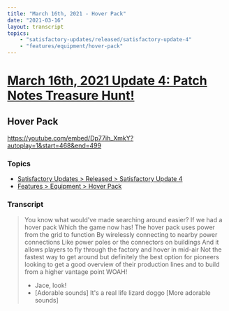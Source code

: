 ```yaml
---
title: "March 16th, 2021 - Hover Pack"
date: "2021-03-16"
layout: transcript
topics: 
    - "satisfactory-updates/released/satisfactory-update-4"
    - "features/equipment/hover-pack"
---
```

# [March 16th, 2021 Update 4: Patch Notes Treasure Hunt!](../2021-03-16.md)
## Hover Pack
https://youtube.com/embed/Dp77ih_XmkY?autoplay=1&start=468&end=499
### Topics
* [Satisfactory Updates > Released > Satisfactory Update 4](../topics/satisfactory-updates/released/satisfactory-update-4.md)
* [Features > Equipment > Hover Pack](../topics/features/equipment/hover-pack.md)

### Transcript

> You know what would've made searching around easier?
> If we had a hover pack
> Which the game now has!
> The hover pack uses power from the grid to function
> By wirelessly connecting to nearby power connections
> Like power poles or the connectors on buildings
> And it allows players to fly through the factory
> and hover in mid-air
> Not the fastest way to get around but definitely
> the best option for pioneers looking
> to get a good overview of their production lines
> and to build from a higher vantage point
> WOAH!
> - Jace, look!
> - [Adorable sounds]
> It's a real life lizard doggo
> [More adorable sounds]
